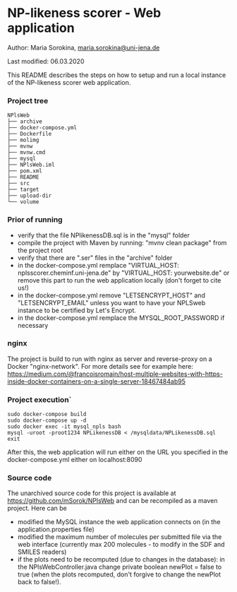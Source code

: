 # NP-likeness scorer - Web application

Author: Maria Sorokina, maria.sorokina@uni-jena.de

Last modified: 06.03.2020


This README describes the steps on how to setup and run a local instance of the NP-likeness scorer web application.

### Project tree
```
NPlsWeb
├── archive
├── docker-compose.yml
├── Dockerfile
├── molimg
├── mvnw
├── mvnw.cmd
├── mysql
├── NPlsWeb.iml
├── pom.xml
├── README
├── src
├── target
├── upload-dir
└── volume
```

### Prior of running
- verify that the file NPlikenessDB.sql is in the "mysql" folder
- compile the project with Maven by running: "mvnv clean package" from the project root
- verify that there are ".ser" files in the "archive" folder
- in the docker-compose.yml remplace "VIRTUAL_HOST: nplsscorer.cheminf.uni-jena.de" by "VIRTUAL_HOST: yourwebsite.de" or remove this part to run the web application locally (don't forget to cite us!)
- in the docker-compose.yml remove "LETSENCRYPT_HOST" and "LETSENCRYPT_EMAIL" unless you want to have your NPLSweb instance to be certified by Let's Encrypt.
- in the docker-compose.yml remplace the MYSQL_ROOT_PASSWORD if necessary 

### nginx
The project is build to run with nginx as server and reverse-proxy on a Docker "nginx-network". For more details see for example here: https://medium.com/@francoisromain/host-multiple-websites-with-https-inside-docker-containers-on-a-single-server-18467484ab95



### Project execution`

```
sudo docker-compose build
sudo docker-compose up -d
sudo docker exec -it mysql_npls bash
mysql -uroot -proot1234 NPLikenessDB < /mysqldata/NPLikenessDB.sql
exit
```

After this, the web application will run either on the URL you specified in the docker-compose.yml either on localhost:8090


### Source code
The unarchived source code for this project is available at https://github.com/mSorok/NPlsWeb and can be recompiled as a maven project.
Here can be 
- modified the MySQL instance the web application connects on (in the application.properties file)
- modified the maximum number of molecules per submitted file via the web interface (currently max 200 molecules - to modify in the SDF and SMILES readers)
- if the plots need to be recomputed (due to changes in the database): in the NPlsWebController.java change private boolean newPlot = false to true (when the plots recomputed, don't forgive to change the newPlot back to false!).

